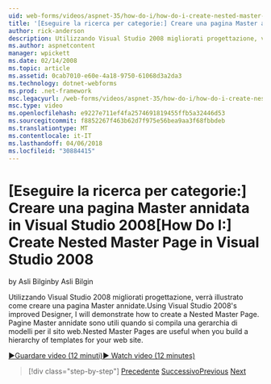 ```yaml
---
uid: web-forms/videos/aspnet-35/how-do-i/how-do-i-create-nested-master-page-in-visual-studio-2008
title: '[Eseguire la ricerca per categorie:] Creare una pagina Master annidata in Visual Studio 2008 | Documenti Microsoft'
author: rick-anderson
description: Utilizzando Visual Studio 2008 migliorati progettazione, verrà illustrato come creare una pagina Master annidate. Pagine Master annidate sono utili quando si compila un hierarch...
ms.author: aspnetcontent
manager: wpickett
ms.date: 02/14/2008
ms.topic: article
ms.assetid: 0cab7010-e60e-4a18-9750-61068d3a2da3
ms.technology: dotnet-webforms
ms.prod: .net-framework
msc.legacyurl: /web-forms/videos/aspnet-35/how-do-i/how-do-i-create-nested-master-page-in-visual-studio-2008
msc.type: video
ms.openlocfilehash: e9227e711ef4fa2574691819455ffb5a32446d53
ms.sourcegitcommit: f8852267f463b62d7f975e56bea9aa3f68fbbdeb
ms.translationtype: MT
ms.contentlocale: it-IT
ms.lasthandoff: 04/06/2018
ms.locfileid: "30884415"
---
```

<a name="how-do-i-create-nested-master-page-in-visual-studio-2008"></a><span data-ttu-id="16575-104">[Eseguire la ricerca per categorie:] Creare una pagina Master annidata in Visual Studio 2008</span><span class="sxs-lookup"><span data-stu-id="16575-104">[How Do I:] Create Nested Master Page in Visual Studio 2008</span></span>
====================
<span data-ttu-id="16575-105">by Asli Bilgin</span><span class="sxs-lookup"><span data-stu-id="16575-105">by Asli Bilgin</span></span>

<span data-ttu-id="16575-106">Utilizzando Visual Studio 2008 migliorati progettazione, verrà illustrato come creare una pagina Master annidate.</span><span class="sxs-lookup"><span data-stu-id="16575-106">Using Visual Studio 2008's improved Designer, I will demonstrate how to create a Nested Master Page.</span></span> <span data-ttu-id="16575-107">Pagine Master annidate sono utili quando si compila una gerarchia di modelli per il sito web.</span><span class="sxs-lookup"><span data-stu-id="16575-107">Nested Master Pages are useful when you build a hierarchy of templates for your web site.</span></span>

[<span data-ttu-id="16575-108">&#9654;Guardare video (12 minuti)</span><span class="sxs-lookup"><span data-stu-id="16575-108">&#9654; Watch video (12 minutes)</span></span>](https://channel9.msdn.com/Blogs/ASP-NET-Site-Videos/how-do-i-create-nested-master-page-in-visual-studio-2008)

> [!div class="step-by-step"]
> <span data-ttu-id="16575-109">[Precedente](how-do-i-create-a-master-page-in-visual-studio-2008.md)
> [Successivo](how-do-i-cascading-style-sheets-in-visual-studio-2008.md)</span><span class="sxs-lookup"><span data-stu-id="16575-109">[Previous](how-do-i-create-a-master-page-in-visual-studio-2008.md)
[Next](how-do-i-cascading-style-sheets-in-visual-studio-2008.md)</span></span>
